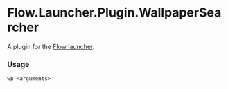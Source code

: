 Flow.Launcher.Plugin.WallpaperSearcher
==================

A plugin for the [Flow launcher](https://github.com/Flow-Launcher/Flow.Launcher).

### Usage

    wp <arguments>